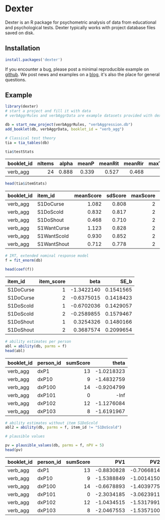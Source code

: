 <!-- README.md is generated from README.Rmd. Please edit that file -->
Dexter
======

Dexter is an R package for psychometric analysis of data from educational and psychological tests. Dexter typically works with project database files saved on disk.

Installation
------------

``` r
install.packages('dexter')
```

If you encounter a bug, please post a minimal reproducible example on [github](https://github.com/jessekps/dexter/issues). We post news and examples on a [blog](http://dexterities.netlify.com), it's also the place for general questions.

Example
-------

``` r
library(dexter)
# start a project and fill it with data
# verbAggrRules and verbAggrData are example datasets provided with dexter

db = start_new_project(verbAggrRules, "verbAggression.db")
add_booklet(db, verbAggrData, booklet_id = "verb_agg")

# Classical test theory
tia = tia_tables(db)

tia$testStats
```

| booklet\_id |  nItems|  alpha|  meanP|  meanRit|  meanRir|  maxTestScore|    N|
|:------------|-------:|------:|------:|--------:|--------:|-------------:|----:|
| verb\_agg   |      24|  0.888|  0.339|    0.527|    0.468|            48|  316|

``` r
head(tia$itemStats)
```

| booklet\_id | item\_id    |  meanScore|  sdScore|  maxScore|  pvalue|    rit|    rir|    n|
|:------------|:------------|----------:|--------:|---------:|-------:|------:|------:|----:|
| verb\_agg   | S1DoCurse   |      1.082|    0.808|         2|   0.541|  0.582|  0.519|  316|
| verb\_agg   | S1DoScold   |      0.832|    0.817|         2|   0.416|  0.651|  0.596|  316|
| verb\_agg   | S1DoShout   |      0.468|    0.710|         2|   0.234|  0.520|  0.460|  316|
| verb\_agg   | S1WantCurse |      1.123|    0.828|         2|   0.562|  0.537|  0.468|  316|
| verb\_agg   | S1WantScold |      0.930|    0.852|         2|   0.465|  0.593|  0.528|  316|
| verb\_agg   | S1WantShout |      0.712|    0.778|         2|   0.356|  0.529|  0.464|  316|

``` r
# IRT, extended nominal response model
f = fit_enorm(db)

head(coef(f))
```

| item\_id  |  item\_score|        beta|      SE\_b|
|:----------|------------:|-----------:|----------:|
| S1DoCurse |            1|  -1.3422140|  0.1541565|
| S1DoCurse |            2|  -0.6375015|  0.1418423|
| S1DoScold |            1|  -0.6702036|  0.1429057|
| S1DoScold |            2|  -0.2589855|  0.1579467|
| S1DoShout |            1|   0.3254326|  0.1480166|
| S1DoShout |            2|   0.3687574|  0.2099654|

``` r
# ability estimates per person
abl = ability(db, parms = f)
head(abl)
```

| booklet\_id | person\_id |  sumScore|       theta|
|:------------|:-----------|---------:|-----------:|
| verb\_agg   | dxP1       |        13|  -1.0218323|
| verb\_agg   | dxP10      |         9|  -1.4832759|
| verb\_agg   | dxP100     |        14|  -0.9204799|
| verb\_agg   | dxP101     |         0|        -Inf|
| verb\_agg   | dxP102     |        12|  -1.1276084|
| verb\_agg   | dxP103     |         8|  -1.6191967|

``` r
# ability estimates without item S1DoScold
abl2 = ability(db, parms = f, item_id != "S1DoScold")

# plausible values

pv = plausible_values(db, parms = f, nPV = 5)
head(pv)
```

| booklet\_id | person\_id |  sumScore|         PV1|         PV2|         PV3|         PV4|         PV5|
|:------------|:-----------|---------:|-----------:|-----------:|-----------:|-----------:|-----------:|
| verb\_agg   | dxP1       |        13|  -0.8830828|  -0.7066814|  -0.7703465|  -1.0441590|  -0.8918823|
| verb\_agg   | dxP10      |         9|  -1.5388849|  -1.0014150|  -1.7249607|  -1.3372498|  -1.5627987|
| verb\_agg   | dxP100     |        14|  -0.6678893|  -1.4039775|  -0.6161149|  -0.9249503|  -0.7607182|
| verb\_agg   | dxP101     |         0|  -2.3034185|  -3.0623911|  -2.3793639|  -3.1658178|  -3.3999772|
| verb\_agg   | dxP102     |        12|  -1.0434515|  -1.5317991|  -1.1518701|  -1.0103475|  -1.0057779|
| verb\_agg   | dxP103     |         8|  -2.0467553|  -1.5357100|  -2.0598186|  -1.2366479|  -1.7367032|


